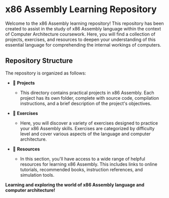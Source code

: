 # x86 Assembly Learning Repository

Welcome to the x86 Assembly learning repository! This repository has been created to assist in the study of x86 Assembly language within the context of Computer Architecture coursework. Here, you will find a collection of projects, exercises, and resources to deepen your understanding of this essential language for comprehending the internal workings of computers.

## Repository Structure

The repository is organized as follows:

- 📁 **Projects**
  - This directory contains practical projects in x86 Assembly. Each project has its own folder, complete with source code, compilation instructions, and a brief description of the project's objectives.

- 📁 **Exercises**
  - Here, you will discover a variety of exercises designed to practice your x86 Assembly skills. Exercises are categorized by difficulty level and cover various aspects of the language and computer architecture.

- 📁 **Resources**
  - In this section, you'll have access to a wide range of helpful resources for learning x86 Assembly. This includes links to online tutorials, recommended books, instruction references, and simulation tools.

**Learning and exploring the world of x86 Assembly language and computer architecture!**

